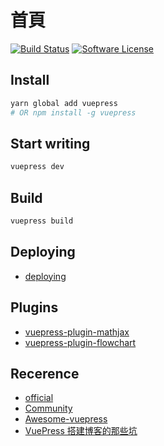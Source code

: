 # 首頁

[![Build Status](https://travis-ci.com/GraysonChiang/note.svg?branch=master)](https://travis-ci.com/GraysonChiang/note)
[![Software License](https://img.shields.io/badge/license-MIT-brightgreen.svg?style=flat-square)](LICENSE)

## Install

```sh
yarn global add vuepress
# OR npm install -g vuepress
```

## Start writing

```sh
vuepress dev
```

## Build

```sh
vuepress build
```

## Deploying
* [deploying](https://v1.vuepress.vuejs.org/guide/deploy.html#github-pages)

## Plugins
* [vuepress-plugin-mathjax](https://vuepress.github.io/zh/plugins/mathjax/#%E5%AE%89%E8%A3%85)
* [vuepress-plugin-flowchart](https://flowchart.vuepress.ulivz.com/)


## Recerence
* [official](https://v1.vuepress.vuejs.org/)
* [Community](https://vuepress.github.io/zh/)
* [Awesome-vuepress](https://github.com/vuepressjs/awesome-vuepress)
* [VuePress 搭建博客的那些坑](https://tomben.me/posts/2019/11/04/set-up-a-blog-with-vuepress.html)